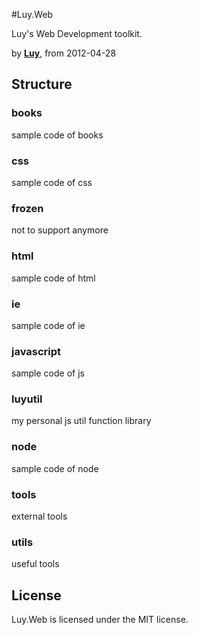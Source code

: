 #Luy.Web

Luy's Web Development toolkit.

by [**Luy**](luics.king@gmail.com), from 2012-04-28

## Structure

### books 

sample code of books

### css

sample code of css

### frozen

not to support anymore

### html

sample code of html

### ie

sample code of ie

### javascript

sample code of js

### luyutil

my personal js util function library
 
### node   

sample code of node

### tools

external tools

### utils

useful tools

## License

Luy.Web is licensed under the MIT license.